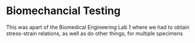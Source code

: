 # Biomechancial Testing
This was apart of the Biomedical Engineering Lab 1 where we had to obtain stress-strain relations, as well as do other things, for multiple specimens
